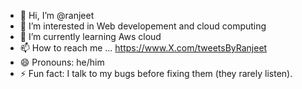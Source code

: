 - 👋 Hi, I’m @ranjeet
- 👀 I’m interested in Web developement and cloud computing 
- 🌱 I’m currently learning Aws cloud 
- 📫 How to reach me ... https://www.X.com/tweetsByRanjeet
- 😄 Pronouns: he/him
- ⚡ Fun fact: I talk to my bugs before fixing them (they rarely listen).

<!---
ranjeetonGitthub/ranjeetonGitthub is a ✨ special ✨ repository because its `README.md` (this file) appears on your GitHub profile.
You can click the Preview link to take a look at your changes.
--->

